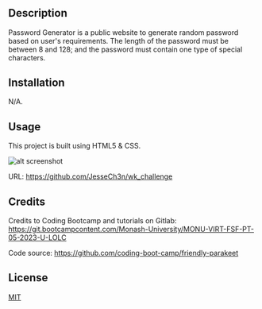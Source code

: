 # <Password Generator>

## Description

Password Generator is a public website to generate random password based on user's requirements. The length of the password must be between 8 and 128; and the password must contain one type of special characters.  


## Installation

N/A.

## Usage

This project is built using HTML5 & CSS.

![alt screenshot](https://github.com/JesseCh3n/wk_challenge/assets/password_generator.jpg)

URL:
https://github.com/JesseCh3n/wk_challenge

## Credits

Credits to Coding Bootcamp and tutorials on Gitlab:
https://git.bootcampcontent.com/Monash-University/MONU-VIRT-FSF-PT-05-2023-U-LOLC
    
Code source:
https://github.com/coding-boot-camp/friendly-parakeet


## License

[MIT](https://choosealicense.com/licenses/mit/)
